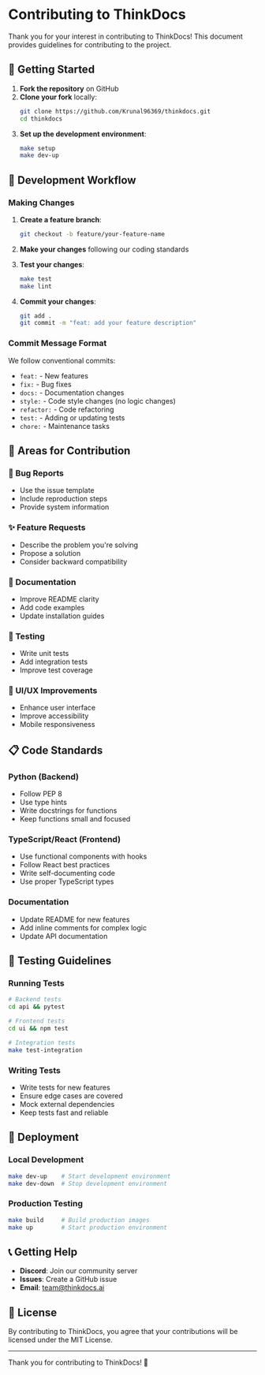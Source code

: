 # Contributing to ThinkDocs

Thank you for your interest in contributing to ThinkDocs! This document provides guidelines for contributing to the project.

## 🚀 Getting Started

1. **Fork the repository** on GitHub
2. **Clone your fork** locally:
   ```bash
   git clone https://github.com/Krunal96369/thinkdocs.git
   cd thinkdocs
   ```
3. **Set up the development environment**:
   ```bash
   make setup
   make dev-up
   ```

## 🔧 Development Workflow

### Making Changes

1. **Create a feature branch**:

   ```bash
   git checkout -b feature/your-feature-name
   ```

2. **Make your changes** following our coding standards

3. **Test your changes**:

   ```bash
   make test
   make lint
   ```

4. **Commit your changes**:
   ```bash
   git add .
   git commit -m "feat: add your feature description"
   ```

### Commit Message Format

We follow conventional commits:

- `feat:` - New features
- `fix:` - Bug fixes
- `docs:` - Documentation changes
- `style:` - Code style changes (no logic changes)
- `refactor:` - Code refactoring
- `test:` - Adding or updating tests
- `chore:` - Maintenance tasks

## 🎯 Areas for Contribution

### 🐛 Bug Reports

- Use the issue template
- Include reproduction steps
- Provide system information

### ✨ Feature Requests

- Describe the problem you're solving
- Propose a solution
- Consider backward compatibility

### 📝 Documentation

- Improve README clarity
- Add code examples
- Update installation guides

### 🧪 Testing

- Write unit tests
- Add integration tests
- Improve test coverage

### 🎨 UI/UX Improvements

- Enhance user interface
- Improve accessibility
- Mobile responsiveness

## 📋 Code Standards

### Python (Backend)

- Follow PEP 8
- Use type hints
- Write docstrings for functions
- Keep functions small and focused

### TypeScript/React (Frontend)

- Use functional components with hooks
- Follow React best practices
- Write self-documenting code
- Use proper TypeScript types

### Documentation

- Update README for new features
- Add inline comments for complex logic
- Update API documentation

## 🧪 Testing Guidelines

### Running Tests

```bash
# Backend tests
cd api && pytest

# Frontend tests
cd ui && npm test

# Integration tests
make test-integration
```

### Writing Tests

- Write tests for new features
- Ensure edge cases are covered
- Mock external dependencies
- Keep tests fast and reliable

## 🚀 Deployment

### Local Development

```bash
make dev-up    # Start development environment
make dev-down  # Stop development environment
```

### Production Testing

```bash
make build     # Build production images
make up        # Start production environment
```

## 📞 Getting Help

- **Discord**: Join our community server
- **Issues**: Create a GitHub issue
- **Email**: team@thinkdocs.ai

## 📜 License

By contributing to ThinkDocs, you agree that your contributions will be licensed under the MIT License.

---

Thank you for contributing to ThinkDocs! 🎉
